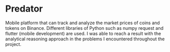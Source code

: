 # Predator
Mobile platform that can track and analyze the market prices of coins and tokens on Binance. Different libraries of Python such as numpy request and flutter (mobile development) are used. I was able to reach a result with the  analytical reasoning approach in the problems I encountered throughout the project.
